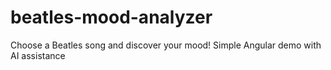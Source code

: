 # beatles-mood-analyzer
Choose a Beatles song and discover your mood! Simple Angular demo with AI assistance

